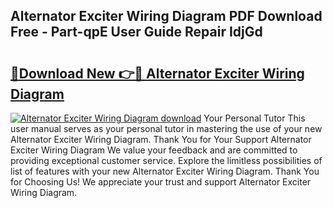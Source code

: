 ## Alternator Exciter Wiring Diagram PDF Download Free - Part-qpE User Guide Repair IdjGd

# <h2><a href="http://dfnvwgd.blite.top/?on=Alternator+Exciter+Wiring+Diagram">🔗Download New 👉🔴 Alternator Exciter Wiring Diagram</a></h2>

[![Alternator Exciter Wiring Diagram download](https://i.imgur.com/lujVjoI.png)](http://dfnvwgd.blite.top/?on=Alternator+Exciter+Wiring+Diagram)
Your Personal Tutor This user manual serves as your personal tutor in mastering the use of your new Alternator Exciter Wiring Diagram. Thank You for Your Support Alternator Exciter Wiring Diagram We value your feedback and are committed to providing exceptional customer service. Explore the limitless possibilities of list of features with your new Alternator Exciter Wiring Diagram. Thank You for Choosing Us! We appreciate your trust and support Alternator Exciter Wiring Diagram.
